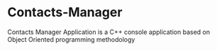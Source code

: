 # Contacts-Manager
Contacts Manager Application is a C++ console application based on Object Oriented programming methodology
